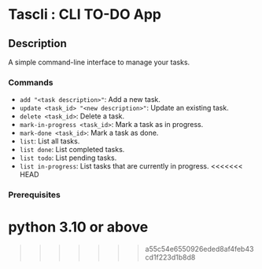# Tascli : CLI TO-DO App

## Description
A simple command-line interface to manage your tasks.

### Commands

- `add "<task description>"`: Add a new task.
- `update <task_id> "<new description>"`: Update an existing task.
- `delete <task_id>`: Delete a task.
- `mark-in-progress <task_id>`: Mark a task as in progress.
- `mark-done <task_id>`: Mark a task as done.
- `list`: List all tasks.
- `list done`: List completed tasks.
- `list todo`: List pending tasks.
- `list in-progress`: List tasks that are currently in progress.
<<<<<<< HEAD

### Prerequisites 
python 3.10 or above
=======
>>>>>>> a55c54e6550926eded8af4feb43cd1f223d1b8d8
